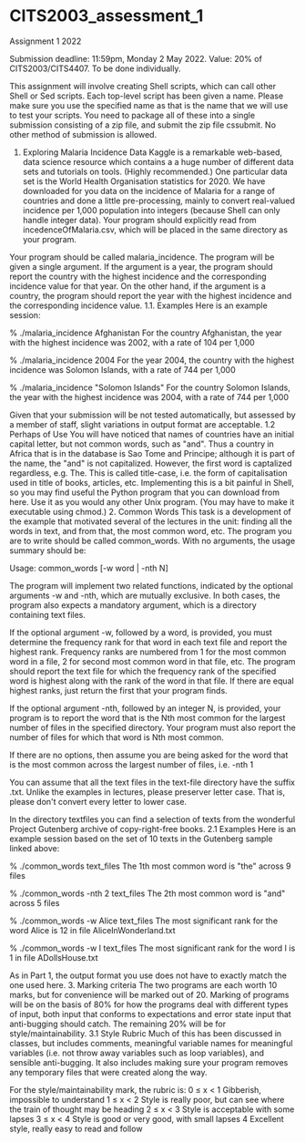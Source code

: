 # CITS2003_assessment_1

Assignment 1 2022

Submission deadline: 11:59pm, Monday 2 May 2022.
Value: 20% of CITS2003/CITS4407.
To be done individually.

This assignment will involve creating Shell scripts, which can call other Shell or Sed scripts. Each top-level script has been given a name. Please make sure you use the specified name as that is the name that we will use to test your scripts. You need to package all of these into a single submission consisting of a zip file, and submit the zip file cssubmit. No other method of submission is allowed.
1. Exploring Malaria Incidence Data
Kaggle is a remarkable web-based, data science resource which contains a a huge number of different data sets and tutorials on tools. (Highly recommended.) One particular data set is the World Health Organisation statistics for 2020. We have downloaded for you data on the incidence of Malaria for a range of countries and done a little pre-processing, mainly to convert real-valued incidence per 1,000 population into integers (because Shell can only handle integer data). Your program should explicitly read from incedenceOfMalaria.csv, which will be placed in the same directory as your program.

Your program should be called malaria_incidence. The program will be given a single argument. If the argument is a year, the program should report the country with the highest incidence and the corresponding incidence value for that year. On the other hand, if the argument is a country, the program should report the year with the highest incidence and the corresponding incidence value.
1.1. Examples
Here is an example session:

% ./malaria_incidence Afghanistan
For the country Afghanistan, the year with the highest incidence was 2002, with a rate of 104 per 1,000

% ./malaria_incidence 2004
For the year 2004, the country with the highest incidence was Solomon Islands, with a rate of 744 per 1,000

% ./malaria_incidence "Solomon Islands"
For the country Solomon Islands, the year with the highest incidence was 2004, with a rate of 744 per 1,000

Given that your submission will be not tested automatically, but assessed by a member of staff, slight variations in output format are acceptable.
1.2 Perhaps of Use
You will have noticed that names of countries have an initial capital letter, but not common words, such as "and". Thus a country in Africa that is in the database is Sao Tome and Principe; although it is part of the name, the "and" is not capitalized. However, the first word is captalized regardless, e.g. The. This is called title-case, i.e. the form of capitalisation used in title of books, articles, etc. Implementing this is a bit painful in Shell, so you may find useful the Python program that you can download from here. Use it as you would any other Unix program. (You may have to make it executable using chmod.)
2. Common Words
This task is a development of the example that motivated several of the lectures in the unit: finding all the words in text, and from that, the most common word, etc. The program you are to write should be called common_words. With no arguments, the usage summary should be:

Usage: common_words [-w word | -nth N] <directory of text files>

The program will implement two related functions, indicated by the optional arguments -w and -nth, which are mutually exclusive. In both cases, the program also expects a mandatory argument, which is a directory containing text files.

If the optional argument -w, followed by a word, is provided, you must determine the frequency rank for that word in each text file and report the highest rank. Frequency ranks are numbered from 1 for the most common word in a file, 2 for second most common word in that file, etc. The program should report the text file for which the frequency rank of the specified word is highest along with the rank of the word in that file. If there are equal highest ranks, just return the first that your program finds.

If the optional argument -nth, followed by an integer N, is provided, your program is to report the word that is the Nth most common for the largest number of files in the specified directory. Your program must also report the number of files for which that word is Nth most common.

If there are no options, then assume you are being asked for the word that is the most common across the largest number of files, i.e. -nth 1

You can assume that all the text files in the text-file directory have the suffix .txt. Unlike the examples in lectures, please preserver letter case. That is, please don't convert every letter to lower case.

In the directory textfiles you can find a selection of texts from the wonderful Project Gutenberg archive of copy-right-free books.
2.1 Examples
Here is an example session based on the set of 10 texts in the Gutenberg sample linked above:

% ./common_words text_files
The 1th most common word is "the" across 9 files

% ./common_words -nth 2 text_files
The 2th most common word is "and" across 5 files

% ./common_words -w Alice text_files
The most significant rank for the word Alice is 12 in file AliceInWonderland.txt

% ./common_words -w I text_files
The most significant rank for the word I is 1 in file ADollsHouse.txt 

As in Part 1, the output format you use does not have to exactly match the one used here.
3. Marking criteria
The two programs are each worth 10 marks, but for convenience will be marked out of 20. Marking of programs will be on the basis of 80% for how the programs deal with different types of input, both input that conforms to expectations and error state input that anti-bugging should catch. The remaining 20% will be for style/maintainability.
3.1 Style Rubric
Much of this has been discussed in classes, but includes comments, meaningful variable names for meaningful variables (i.e. not throw away variables such as loop variables), and sensible anti-bugging. It also includes making sure your program removes any temporary files that were created along the way.

For the style/maintainability mark, the rubric is:
0 ≤ x < 1 	Gibberish, impossible to understand
1 ≤ x < 2 	Style is really poor, but can see where the train of thought may be heading
2 ≤ x < 3	Style is acceptable with some lapses
3 ≤ x < 4	Style is good or very good, with small lapses
4	Excellent style, really easy to read and follow
